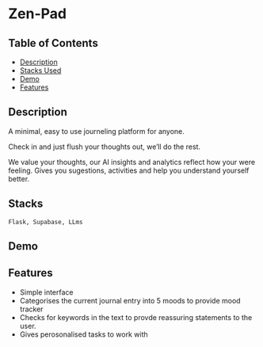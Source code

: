 # Zen-Pad


## Table of Contents

- [Description](#description)
- [Stacks Used](#stacks)
- [Demo](#demo)
- [Features](#features)


## Description
A minimal, easy to use journeling platform for anyone.

Check in and just flush your thoughts out, we’ll do the rest.


We value your thoughts, our AI insights and analytics reflect how your were feeling. Gives you sugestions, activities and help you understand yourself better.

## Stacks
`Flask, Supabase, LLms`
## Demo



## Features

- Simple interface 
- Categorises the current journal entry into 5 moods to provide mood tracker
- Checks for keywords in the text to provde reassuring statements to the user.
- Gives perosonalised tasks to work with

